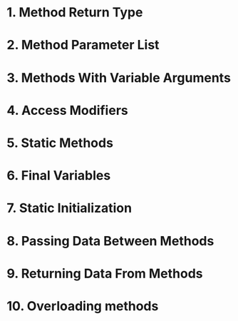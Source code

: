 
# 1. Method Return Type
# 2. Method Parameter List
# 3. Methods With Variable Arguments
# 4. Access Modifiers
# 5. Static Methods
# 6. Final Variables
# 7. Static Initialization
# 8. Passing Data Between Methods
# 9. Returning Data From Methods
# 10. Overloading methods

